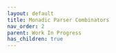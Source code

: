 ```yaml
---
layout: default
title: Monadic Parser Combinators
nav_order: 2
parent: Work In Progress
has_children: true
---
```

